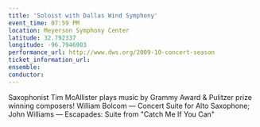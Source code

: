 ```yaml
---
title: 'Soloist with Dallas Wind Symphony'
event_time: 07:59 PM
location: Meyerson Symphony Center
latitude: 32.792337
longitude: -96.7946903
performance_url: http://www.dws.org/2009-10-concert-season
ticket_information_url: 
ensemble: 
conductor: 
---
```

Saxophonist Tim McAllister plays music by Grammy Award & Pulitzer prize winning composers!
William Bolcom &#8212; Concert Suite for Alto Saxophone;
John Williams &#8212; Escapades: Suite from "Catch Me If You Can"
